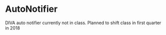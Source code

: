 # AutoNotifier
DIVA auto notifier currently not in class.
Planned to shift class in first quarter in 2018
